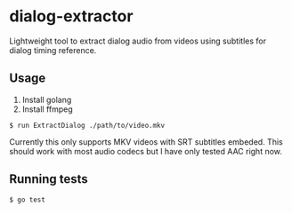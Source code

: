 # dialog-extractor
Lightweight tool to extract dialog audio from videos using subtitles for dialog timing reference.

## Usage

1. Install golang
2. Install ffmpeg

```shell
$ run ExtractDialog ./path/to/video.mkv
```

Currently this only supports MKV videos with SRT subtitles embeded. This should work with most audio codecs but I have only tested AAC right now.

## Running tests

```shell
$ go test
```
